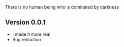 There is no human being who is dominated by darkness

## Version 0.0.1
* I made it more real
* Bug reduction
